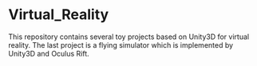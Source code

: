 # Virtual_Reality
This repository contains several toy projects based on Unity3D for virtual reality. The last project is a flying simulator which is implemented by Unity3D and Oculus Rift.
